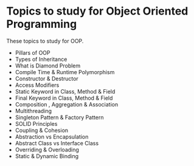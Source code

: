 # Topics to study for Object Oriented Programming
These topics to study for OOP.

- Pillars of OOP
- Types of Inheritance
- What is Diamond Problem
- Compile Time & Runtime Polymorphism
- Constructor & Destructor
- Access Modifiers
- Static Keyword in Class, Method & Field
- Final Keyword in Class, Method & Field
- Composition , Aggregation & Association
- Multithreading
- Singleton Pattern & Factory Pattern
- SOLID Principles
- Coupling & Cohesion
- Abstraction vs Encapsulation
- Abstract Class vs Interface Class
- Overriding & Overloading
- Static & Dynamic Binding

